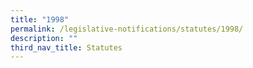 ```yaml
---
title: "1998"
permalink: /legislative-notifications/statutes/1998/
description: ""
third_nav_title: Statutes
---
```

